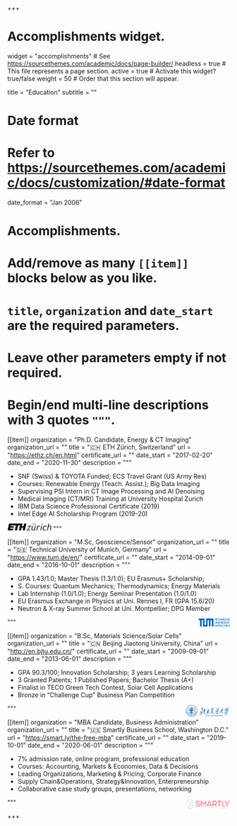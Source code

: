 +++
# Accomplishments widget.
widget = "accomplishments"  # See https://sourcethemes.com/academic/docs/page-builder/
headless = true  # This file represents a page section.
active = true  # Activate this widget? true/false
weight = 50  # Order that this section will appear.

title = "Education"
subtitle = ""

# Date format
#   Refer to https://sourcethemes.com/academic/docs/customization/#date-format
date_format = "Jan 2006"

# Accomplishments.
#   Add/remove as many `[[item]]` blocks below as you like.
#   `title`, `organization` and `date_start` are the required parameters.
#   Leave other parameters empty if not required.
#   Begin/end multi-line descriptions with 3 quotes `"""`.

[[item]]
  organization = "Ph.D. Candidate, Energy & CT Imaging"
  organization_url = ""
  title = "🇨🇭 ETH Zürich, Switzerland"
  url = "https://ethz.ch/en.html"
  certificate_url = ""
  date_start = "2017-02-20"
  date_end = "2020-11-30"
  description = """
  * SNF (Swiss) & TOYOTA Funded; ECS Travel Grant (US Army Res)
  * Courses: Renewable Energy (Teach. Assist.); Big Data Imaging
  * Supervising PSI Intern in CT Image Processing and AI Denoising
  * Medical Imaging (CT/MRI) Training at University Hospital Zurich
  * IBM Data Science Professional Certificate (2019)
  * Intel Edge AI Scholarship Program (2019-20)
 <img src="https://github.com/XuHongCN/academia/raw/master/static/img/eth.png" width="100px">
  """

[[item]]
  organization = "M.Sc, Geoscience/Sensor"
  organization_url = ""
  title = ":de: Technical University of Munich, Germany"
  url = "https://www.tum.de/en/"
  certificate_url = ""
  date_start = "2014-09-01"
  date_end = "2016-10-01"
  description = """
  * GPA 1.43/1.0; Master Thesis (1.3/1.0); EU Erasmus+ Scholarship; 
  * S. Courses: Quantum Mechanics; Thermodynamics; Energy Materials
  * Lab Internship (1.0/1.0); Energy Seminar Presentation (1.0/1.0)
  * EU Erasmus Exchange in Physics at Uni. Rennes I, FR (GPA 15.6/20)
  * Neutron & X-ray Summer School at Uni. Montpellier; DPG Member
 <img src="https://github.com/XuHongCN/academia/raw/master/static/img/tum.png" style="float:right" width="70px">
  """

[[item]]
  organization = "B.Sc, Materials Science/Solar Cells"
  organization_url = ""
  title = ":cn: Beijing Jiaotong University, China"
  url = "http://en.bjtu.edu.cn/"
  certificate_url = ""
  date_start = "2009-09-01"
  date_end = "2013-06-01"
  description = """
  * GPA 90.3/100; Innovation Scholarship; 3 years Learning Scholarship
  * 3 Granted Patents; 1 Published Papers; Bachelor Thesis (A+)
  * Finalist in TECO Green Tech Contest, Solar Cell Applications
  * Bronze in “Challenge Cup” Business Plan Competition
 <img src="https://github.com/XuHongCN/academia/raw/master/static/img/bjtu.png" style="float:right" width="100px">
  """
 
 [[item]]
  organization = "MBA Candidate, Business Administration"
  organization_url = ""
  title = ":us: Smartly Business School, Washington D.C."
  url = "https://smart.ly/the-free-mba"
  certificate_url = ""
  date_start = "2019-10-01"
  date_end = "2020-06-01"
  description = """
  * 7% admission rate, online program, professional education
  * Courses: Accounting, Markets & Economies, Data & Decisions
  * Leading Organizations, Marketing & Pricing, Corporate Finance
  * Supply Chain&Operations, Strategy&Innovation, Enterpreneurship
  * Collaborative case study groups, presentations, networking
  <img src="https://github.com/XuHongCN/academia/raw/master/static/img/smartly.png" style="float:right" width="100px">
  """

+++
